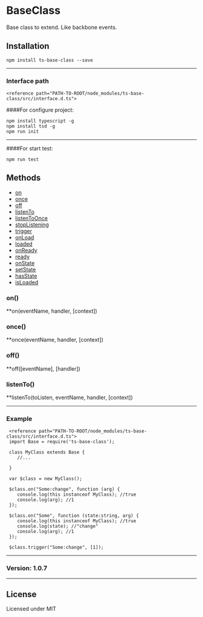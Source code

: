 # BaseClass
Base class to extend. Like backbone events.

Installation
------------

    npm install ts-base-class --save

------------

### Interface path

    <reference path="PATH-TO-ROOT/node_modules/ts-base-class/src/interface.d.ts">

####For configure project:

    npm install typescript -g
    npm install tsd -g
    npm run init 

------------

####For start test: 

    npm run test

Methods
-------
- [on](#on)
- [once](#once)
- [off](#off)
- [listenTo](#listenTo)
- [listenToOnce](#listenToOnce)
- [stopListening](#stopListening)
- [trigger](#trigger)
- [onLoad](#onLoad)
- [loaded](#loaded)
- [onReady](#onReady)
- [ready](#ready)
- [onState](#onState)
- [setState](#setState)
- [hasState](#hasState)
- [isLoaded](#isLoaded)

### on()

**on(eventName, handler, [context])

### once()

**once(eventName, handler, [context])

### off()

**off([eventName], [handler])

### listenTo()

**listenTo(toListen, eventName, handler, [context])


-----------
### Example

     <reference path="PATH-TO-ROOT/node_modules/ts-base-class/src/interface.d.ts">
     import Base = require('ts-base-class');
     
     class MyClass extends Base {
        //...
        
     }
     
     var $class = new MyClass();
     
     $class.on("Some:change", function (arg) {
        console.log(this instanceof MyClass); //true
        console.log(arg); //1
     });
     
     $class.on("Some", function (state:string, arg) {
        console.log(this instanceof MyClass); //true
        console.log(state); //"change"
        console.log(arg); //1
     });
     
     $class.trigger("Some:change", [1]);
     

------------
### Version: 1.0.7
------------
License
-------

Licensed under MIT